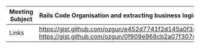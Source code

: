  Meeting Subject | Rails Code Organisation and extracting business logic 
-----------------|-------------------------------------------------------
 Links           | https://gist.github.com/ozgun/e452d7741f2d145a0f34 https://gist.github.com/ozgun/0f909e968cb2a07f307e  

